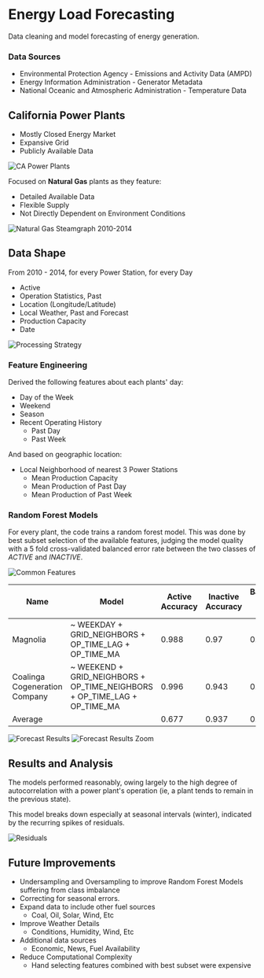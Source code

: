 # Energy Load Forecasting

Data cleaning and model forecasting of energy generation.

### Data Sources

* Environmental Protection Agency - Emissions and Activity Data (AMPD)
* Energy Information Administration - Generator Metadata
* National Oceanic and Atmospheric Administration - Temperature Data

## California Power Plants

* Mostly Closed Energy Market
* Expansive Grid
* Publicly Available Data

 ![CA Power Plants](readme_assets/state.plants.png "CA Power Plants")

Focused on **Natural Gas** plants as they feature:

* Detailed Available Data
* Flexible Supply
* Not Directly Dependent on Environment Conditions

 ![Natural Gas Steamgraph 2010-2014](readme_assets/natural.gas.steamgraph.png "Natural Gas Steamgraph 2010-2014")

## Data Shape

From 2010 - 2014, for every Power Station, for every Day

* Active
* Operation Statistics, Past
* Location (Longitude/Latitude)
* Local Weather, Past and Forecast
* Production Capacity
* Date

![Processing Strategy](readme_assets/strategy.png "Processing Strategy")

### Feature Engineering

Derived the following features about each plants' day:

* Day of the Week
* Weekend
* Season
* Recent Operating History
  * Past Day
  * Past Week

And based on geographic location:

* Local Neighborhood of nearest 3 Power Stations
  * Mean Production Capacity
  * Mean Production of Past Day
  * Mean Production of Past Week

### Random Forest Models

For every plant, the code trains a random forest model. This was done by best subset selection of the available features, judging the model quality with a 5 fold cross-validated balanced error rate between the two classes of _ACTIVE_ and _INACTIVE_.

![Common Features](readme_assets/model.results.png "Common Features")

| Name                          | Model                                                                     | Active Accuracy | Inactive Accuracy | Balanced Error Rate |
|-------------------------------|---------------------------------------------------------------------------|-----------------|-------------------|---------------------|
| Magnolia                      | ~ WEEKDAY + GRID_NEIGHBORS + OP_TIME_LAG + OP_TIME_MA                     | 0.988           | 0.97              | 0.02                |
| Coalinga Cogeneration Company | ~ WEEKEND + GRID_NEIGHBORS + OP_TIME_NEIGHBORS + OP_TIME_LAG + OP_TIME_MA | 0.996           | 0.943             | 0.03                |
| Average                       |                                                                           | 0.677           | 0.937             | 0.192               |


![Forecast Results](readme_assets/forecast.results.png "Forecast Results")
![Forecast Results Zoom](readme_assets/forecast.results.zoom.png "Forecast Results Zoom")

## Results and Analysis

The models performed reasonably, owing largely to the high degree of autocorrelation with a power plant's operation (ie, a plant tends to remain in the previous state).

This model breaks down especially at seasonal intervals (winter), indicated by the recurring spikes of residuals.

![Residuals](readme_assets/residuals.png "Residuals")


## Future Improvements

* Undersampling and Oversampling to improve Random Forest Models suffering from class imbalance
* Correcting for seasonal errors.
* Expand data to include other fuel sources
  * Coal, Oil, Solar, Wind, Etc
* Improve Weather Details
  * Conditions, Humidity, Wind, Etc
* Additional data sources
  * Economic, News, Fuel Availability
* Reduce Computational Complexity
  * Hand selecting features combined with best subset were expensive
